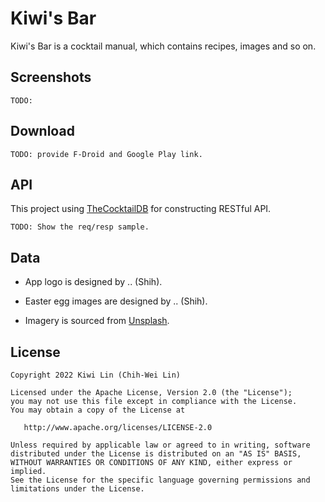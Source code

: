 # Kiwi's Bar

Kiwi's Bar is a cocktail manual, which contains recipes, images and so on.

## Screenshots

    TODO:

## Download

    TODO: provide F-Droid and Google Play link.

## API

This project using [TheCocktailDB](https://www.thecocktaildb.com/) for constructing RESTful API.

    TODO: Show the req/resp sample.

## Data

 + App logo is designed by .. (Shih).

 + Easter egg images are designed by .. (Shih).

 + Imagery is sourced from [Unsplash](https://unsplash.com/).

## License

```
Copyright 2022 Kiwi Lin (Chih-Wei Lin)

Licensed under the Apache License, Version 2.0 (the "License");
you may not use this file except in compliance with the License.
You may obtain a copy of the License at

   http://www.apache.org/licenses/LICENSE-2.0

Unless required by applicable law or agreed to in writing, software
distributed under the License is distributed on an "AS IS" BASIS,
WITHOUT WARRANTIES OR CONDITIONS OF ANY KIND, either express or implied.
See the License for the specific language governing permissions and
limitations under the License.
```